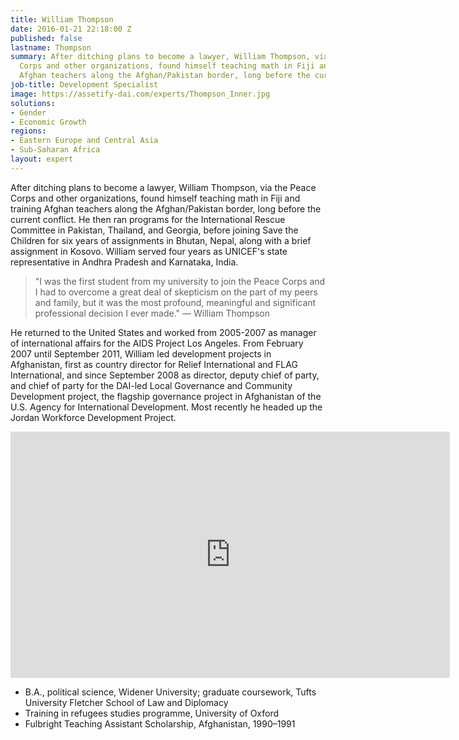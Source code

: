 ```yaml
---
title: William Thompson
date: 2016-01-21 22:18:00 Z
published: false
lastname: Thompson
summary: After ditching plans to become a lawyer, William Thompson, via the Peace
  Corps and other organizations, found himself teaching math in Fiji and training
  Afghan teachers along the Afghan/Pakistan border, long before the current conflict.
job-title: Development Specialist
image: https://assetify-dai.com/experts/Thompson_Inner.jpg
solutions:
- Gender
- Economic Growth
regions:
- Eastern Europe and Central Asia
- Sub-Saharan Africa
layout: expert
---
```


After ditching plans to become a lawyer, William Thompson, via the Peace Corps and other organizations, found himself teaching math in Fiji and training Afghan teachers along the Afghan/Pakistan border, long before the current conflict. He then ran programs for the International Rescue Committee in Pakistan, Thailand, and Georgia, before joining Save the Children for six years of assignments in Bhutan, Nepal, along with a brief assignment in Kosovo. William served four years as UNICEF's state representative in Andhra Pradesh and Karnataka, India.

>"I was the first student from my university to join the Peace Corps and I had to overcome a great deal of skepticism on the part of my peers and family, but it was the most profound, meaningful and significant professional decision I ever made." — William Thompson

He returned to the United States and worked from 2005-2007 as manager of international affairs for the AIDS Project Los Angeles. From February 2007 until September 2011, William led development projects in Afghanistan, first as country director for Relief International and FLAG International, and since September 2008 as director, deputy chief of party, and chief of party for the DAI-led Local Governance and Community Development project, the flagship governance project in Afghanistan of the U.S. Agency for International Development. Most recently he headed up the Jordan Workforce Development Project.

<iframe allowfullscreen="" frameborder="0" height="394" mozallowfullscreen="" src="https://player.vimeo.com/video/37802405?title=0&amp;byline=0&amp;portrait=0" webkitallowfullscreen="" width="703"></iframe>

* B.A., political science, Widener University; graduate coursework, Tufts University Fletcher School of Law and Diplomacy
* Training in refugees studies programme, University of Oxford
* Fulbright Teaching Assistant Scholarship, Afghanistan, 1990–1991
